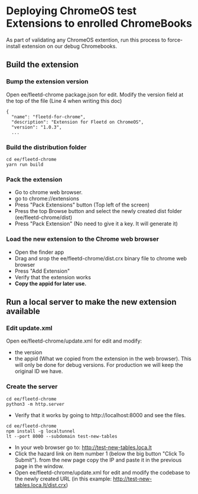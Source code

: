 # Deploying ChromeOS test Extensions to enrolled ChromeBooks

As part of validating any ChromeOS extention, run this process to force-install extension on our debug Chromebooks.

## Build the extension

### Bump the extension version

Open ee/fleetd-chrome package.json for edit.
Modify the version field at the top of the file (Line 4 when writing this doc)
```
{
  "name": "fleetd-for-chrome",
  "description": "Extension for Fleetd on ChromeOS",
  "version": "1.0.3",
  ...
```

### Build the distribution folder

```
cd ee/fleetd-chrome
yarn run build
```

### Pack the extension

- Go to chrome web browser.
- go to chrome://extensions
- Press "Pack Extensions" button (Top left of the screen)
- Press the top Browse button and select the newly created dist folder (ee/fleetd-chrome/dist)
- Press "Pack Extension" (No need to give it a key. It will generate it)

### Load the new extension to the Chrome web browser

- Open the finder app 
- Drag and srop the ee/fleetd-chrome/dist.crx binary file to chrome web browser
- Press "Add Extension"
- Verify that the extension works
- **Copy the appid for later use.**



## Run a local server to make the new extension available

### Edit update.xml
Open ee/fleetd-chrome/update.xml for edit and modify:
- the version
- the appid (What we copied from the extension in the web browser). This will only be done for debug versions. For production we will keep the original ID we have.

### Create the server

```
cd ee/fleetd-chrome
python3 -m http.server
```
- Verify that it works by going to http://localhost:8000 and see the files.

```
cd ee/fleetd-chrome
npm install -g localtunnel
lt --port 8000 --subdomain test-new-tables
```
- In your web browser go to: http://test-new-tables.loca.lt
- Click the hazard link on item number 1 (below the big button "Click To Submit"). from the new page copy the IP and paste it in the previous page in the window.
- Open ee/fleetd-chrome/update.xml for edit and modify the codebase to the newly created URL (in this example: http://test-new-tables.loca.lt/dist.crx)



